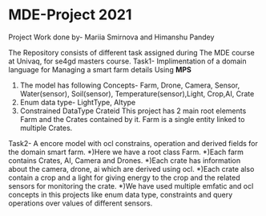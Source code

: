 # MDE-Project 2021
 Project Work done by-
  Mariia Smirnova
        and
  Himanshu Pandey
  
 The Repository consists of different task assigned during The MDE course at Univaq, for se4gd masters course.
  Task1- Implimentation of a domain language for Managing a smart farm details Using **MPS**
  1) The model has following Concepts-
     Farm, Drone, Camera, Sensor, Water(sensor), Soil(sensor), Temperature(sensor),Light, Crop,AI, Crate
  2) Enum data type-
     LightType, AItype
  3) Constrained DataType
      Crateid
  This project has 2 main root elements Farm and the Crates contained by it.
  Farm is a single entity linked to multiple Crates.
  
  Task2- A encore model with ocl constrains, operation and derived fields for the domain smart farm.
     *)Here we have a root class Farm.
     *)Each farm contains Crates, AI, Camera and Drones.
     *)Each crate has information about the camera, drone, ai which are derived using ocl.
     *)Each crate also contain a crop and a light for giving energy to the crop and the related sensors for monitoring the crate.
     *)We have used multiple emfatic and ocl concepts in this projects like enum data type,
     constraints and query operations over values of different sensors.
